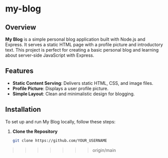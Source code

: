 # my-blog

## Overview

**My Blog** is a simple personal blog application built with Node.js and Express. It serves a static HTML page with a profile picture and introductory text. This project is perfect for creating a basic personal blog and learning about server-side JavaScript with Express.

## Features

- **Static Content Serving**: Delivers static HTML, CSS, and image files.
- **Profile Picture**: Displays a user profile picture.
- **Simple Layout**: Clean and minimalistic design for blogging.

## Installation

To set up and run My Blog locally, follow these steps:

1. **Clone the Repository**

   ```bash
   git clone https://github.com/YOUR_USERNAME
>>>>>>> origin/main
